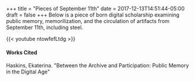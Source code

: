 +++
title = "Pieces of September 11th"
date = 2017-12-13T14:51:44-05:00
draft = false
+++
Below is a piece of born digital scholarship examining public memory, memorilization, and the circulation of artifacts from September 11th, including steel.

{{< youtube ntowfefLtdg >}}


#### Works Cited
Haskins, Ekaterina. "Between the Archive and Participation: Public Memory in the Digital Age"
